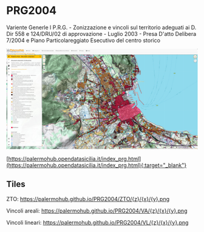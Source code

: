# PRG2004
Variente Generle l P.R.G. - Zonizzazione e vincoli sul territorio adeguati ai D. Dir 558 e 124/DRU/02 di approvazione - Luglio 2003 - Presa D'atto Delibera 7/2004 e Piano Particolareggiato Esecutivo del centro storico


[![prg2004](jpg/prg_2004.jpg)](https://palermohub.opendatasicilia.it/index_prg.html "Variente Generle l P.R.G. - Zonizzazione e vincoli sul territorio adeguati ai D. Dir 558 e 124/DRU/02 di approvazione - Luglio 2003 - Presa D'atto Delibera 7/2004 e Piano Particolareggiato Esecutivo del centro storico")

[https://palermohub.opendatasicilia.it/index_prg.html](https://palermohub.opendatasicilia.it/index_prg.html){:target="_blank"} 

## Tiles

ZTO:  https://palermohub.github.io/PRG2004/ZTO/{z}/{x}/{y}.png

Vincoli areali: https://palermohub.github.io/PRG2004/VA/{z}/{x}/{y}.png

Vincoli lineari: https://palermohub.github.io/PRG2004/VL/{z}/{x}/{y}.png
